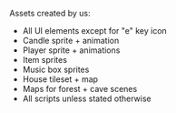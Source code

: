 Assets created by us:
- All UI elements except for "e" key icon
- Candle sprite + animation
- Player sprite + animations
- Item sprites
- Music box sprites
- House tileset + map
- Maps for forest + cave scenes
- All scripts unless stated otherwise
